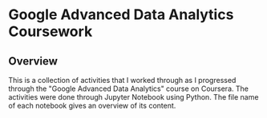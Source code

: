﻿# Google Advanced Data Analytics Coursework
## Overview
This is a collection of activities that I worked through as I progressed through the "Google Advanced Data Analytics" course on Coursera. The activities were done through Jupyter Notebook using Python. The file name of each notebook gives an overview of its content.
